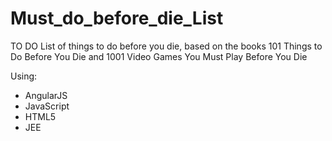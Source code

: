 # Must_do_before_die_List
TO DO List of things to do before you die, based on the books 101 Things to Do Before You Die and 1001 Video Games You Must Play Before You Die 

Using:
- AngularJS
- JavaScript
- HTML5
- JEE
